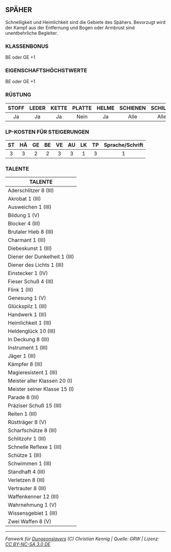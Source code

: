 ## SPÄHER

Schnelligkeit und Heimlichkeit sind die Gebiete des Spähers. Bevorzugt wird der Kampf aus der Entfernung und Bogen oder Armbrust sind unentbehrliche Begleiter.

### KLASSENBONUS

BE oder GE +1

### EIGENSCHAFTSHÖCHSTWERTE

BE oder GE +1

### RÜSTUNG

| STOFF | LEDER | KETTE | PLATTE | HELME | SCHIENEN | SCHILDE |
| :---: | :---: | :---: | :----: | :---: | :------: | :-----: |
|  Ja   |  Ja   |  Ja   |  Nein  |  Ja   |   Alle   |  Alle   |

### LP-KOSTEN FÜR STEIGERUNGEN

| ST  | HÄ  | GE  | BE  | VE  | AU  | LK  | TP  | Sprache/Schrift |
| :-: | :-: | :-: | :-: | :-: | :-: | :-: | :-: | :-------------: |
|  3  |  3  |  2  |  2  |  3  |  3  |  1  |  3  |        1        |

### TALENTE

| TALENTE                       |
| ----------------------------- |
| Aderschlitzer 8 (III)         |
| Akrobat 1 (III)               |
| Ausweichen 1 (III)            |
| Bildung 1 (V)                 |
| Blocker 4 (III)               |
| Brutaler Hieb 8 (III)         |
| Charmant 1 (III)              |
| Diebeskunst 1 (III)           |
| Diener der Dunkelheit 1 (III) |
| Diener des Lichts 1 (III)     |
| Einstecker 1 (IV)             |
| Fieser Schuß 4 (III)          |
| Flink 1 (III)                 |
| Genesung 1 (V)                |
| Glückspilz 1 (III)            |
| Handwerk 1 (III)              |
| Heimlichkeit 1 (III)          |
| Heldenglück 10 (III)          |
| In Deckung 8 (III)            |
| Instrument 1 (III)            |
| Jäger 1 (III)                 |
| Kämpfer 8 (III)               |
| Magieresistent 1 (III)        |
| Meister aller Klassen 20 (I)  |
| Meister seiner Klasse 15 (I)  |
| Parade 8 (III)                |
| Präziser Schuß 15 (III)       |
| Reiten 1 (III)                |
| Rüstträger 8 (V)              |
| Scharfschütze 8 (III)         |
| Schlitzohr 1 (III)            |
| Schnelle Reflexe 1 (III)      |
| Schütze 1 (III)               |
| Schwimmen 1 (III)             |
| Standhaft 4 (III)             |
| Verletzen 8 (III)             |
| Vertrauter 8 (III)            |
| Waffenkenner 12 (III)         |
| Wahrnehmung 1 (V)             |
| Wissensgebiet 1 (III)         |
| Zwei Waffen 8 (V)             |

---

_Fanwerk für [Dungeonslayers](https://www.dungeonslayers.net/) (C) Christian Kennig | Quelle: GRW | Lizenz: [CC BY-NC-SA 3.0 DE](https://creativecommons.org/licenses/by-nc-sa/3.0/de/)_
